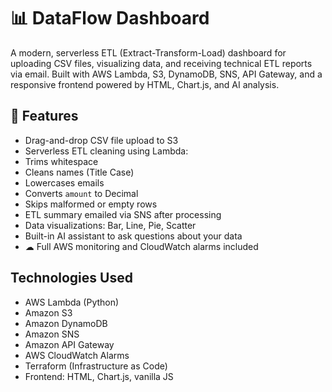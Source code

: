# 📊 DataFlow Dashboard

A modern, serverless ETL (Extract-Transform-Load) dashboard for uploading CSV files, visualizing data, and receiving technical ETL reports via email. Built with AWS Lambda, S3, DynamoDB, SNS, API Gateway, and a responsive frontend powered by HTML, Chart.js, and AI analysis.

## 🔧 Features

-  Drag-and-drop CSV file upload to S3
-  Serverless ETL cleaning using Lambda:
  - Trims whitespace
  - Cleans names (Title Case)
  - Lowercases emails
  - Converts `amount` to Decimal
  - Skips malformed or empty rows
-  ETL summary emailed via SNS after processing
-  Data visualizations: Bar, Line, Pie, Scatter
-  Built-in AI assistant to ask questions about your data
- ☁ Full AWS monitoring and CloudWatch alarms included

##  Technologies Used

- AWS Lambda (Python)
- Amazon S3
- Amazon DynamoDB
- Amazon SNS
- Amazon API Gateway
- AWS CloudWatch Alarms
- Terraform (Infrastructure as Code)
- Frontend: HTML, Chart.js, vanilla JS
